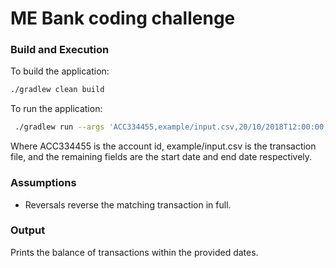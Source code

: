 # ME Bank coding challenge

### Build and Execution

To build the application:

```bash
./gradlew clean build
```

To run the application:

```bash
 ./gradlew run --args 'ACC334455,example/input.csv,20/10/2018T12:00:00,20/10/2018T19:00:00'
```

Where ACC334455 is the account id, example/input.csv is the transaction file, and the remaining fields are
the start date and end date respectively.

### Assumptions

- Reversals reverse the matching transaction in full.

### Output

Prints the balance of transactions within the provided dates.